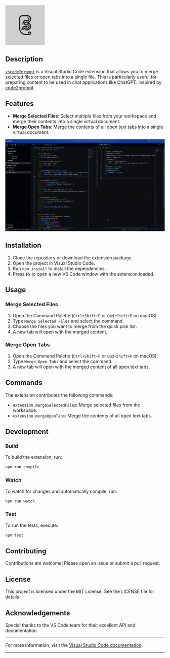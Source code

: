 <img src='./assets/logo.jpeg' width="125px" height="125px">

## Description

[`vscode2prompt`](https://marketplace.visualstudio.com/items?itemName=farzan-tinati.vscode2prompt "Go to definition") is a Visual Studio Code extension that allows you to merge selected files or open tabs into a single file. This is particularly useful for preparing content to be used in chat applications like ChatGPT.
inspired by [code2prompt](https://github.com/mufeedvh/code2prompt)

## Features

- **Merge Selected Files**: Select multiple files from your workspace and merge their contents into a single virtual document.
- **Merge Open Tabs**: Merge the contents of all open text tabs into a single virtual document.

<img src='./assets/demo.gif' >



## Installation

1. Clone the repository or download the extension package.
2. Open the project in Visual Studio Code.
3. Run `npm install` to install the dependencies.
4. Press `F5` to open a new VS Code window with the extension loaded.

## Usage

### Merge Selected Files

1. Open the Command Palette (`Ctrl+Shift+P` or `Cmd+Shift+P` on macOS).
2. Type `Merge Selected Files` and select the command.
3. Choose the files you want to merge from the quick pick list.
4. A new tab will open with the merged content.

### Merge Open Tabs

1. Open the Command Palette (`Ctrl+Shift+P` or `Cmd+Shift+P` on macOS).
2. Type `Merge Open Tabs` and select the command.
3. A new tab will open with the merged content of all open text tabs.

## Commands

The extension contributes the following commands:

- `extension.mergeSelectedFiles`: Merge selected files from the workspace.
- `extension.mergeOpenTabs`: Merge the contents of all open text tabs.

## Development

### Build

To build the extension, run:

```sh
npm run compile
```

### Watch

To watch for changes and automatically compile, run:

```sh
npm run watch
```

### Test

To run the tests, execute:

```sh
npm test
```

## Contributing

Contributions are welcome! Please open an issue or submit a pull request.

## License

This project is licensed under the MIT License. See the LICENSE file for details.

## Acknowledgements

Special thanks to the VS Code team for their excellent API and documentation.

---

For more information, visit the [Visual Studio Code documentation](https://code.visualstudio.com/docs).

---